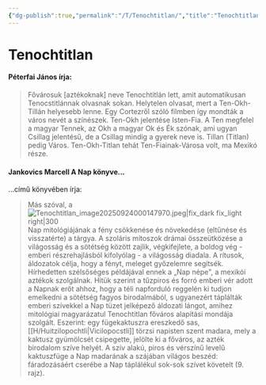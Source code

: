 ```yaml
---
{"dg-publish":true,"permalink":"/T/Tenochtitlan/","title":"Tenochtitlan","created":"2023-11-12T05:21","updated":"2025-09-24T00:03"}
---
```



# Tenochtitlan

#### Péterfai János írja:

> Fővárosuk \[aztékoknak\] neve Tenochtitlán lett, amit automatikusan Tenocstitlánnak olvasnak sokan. Helytelen olvasat, mert a Ten-Okh-Tillán helyesebb lenne. Egy Cortezről szóló filmben így mondták a város nevét a színészek. Ten-Okh jelentése Isten-Fia. A Ten megfelel a magyar Tennek, az Okh a magyar Ok és Ék szónak, ami ugyan Csillag jelentésű, de a Csillag mindig a gyerek neve is. Tillan (Titlan) pedig Város. Ten-Okh-Titlan tehát Ten-Fiainak-Városa volt, ma Mexikó része.  



#### Jankovics Marcell A Nap könyve...  

...című könyvében írja:  
> Más szóval, a ![Tenochtitlan_image20250924000147970.jpeg|fix_dark fix_light right|300](/img/user/T/assets/Tenochtitlan_image20250924000147970.jpeg)Nap mitológiájának a fény csökkenése és növekedése (eltűnése és visszatérte) a tárgya. A szoláris mítoszok drámai összeütközése a világosság és a sötétség között zajlik, végkifejlete, a boldog vég - emberi részrehajlásból kifolyólag - a világosság diadala. A rítusok, áldozatok célja, hogy a fényt, meleget győzelemre segítsék. Hírhedetten szélsőséges példájával ennek a „Nap népe", a mexikói aztékok szolgálnak. Hitük szerint a tűzpiros és forró emberi vér adott a Napnak erőt ahhoz, hogy a téli napforduló reggelén ki tudjon emelkedni a sötétség fagyos birodalmából, s ugyanezért táplálták emberi szívekkel a Nap tüzet jelképező áldozati lángot, amihez mitológiai magyarázatul Tenochtitlan főváros alapítási mondája szolgált. Eszerint: egy fügekaktuszra ereszkedő sas, [[H/Huitzilopochtli\|Vicilopocstli]] törzsi napisten szent madara, mely a kaktusz gyümölcsét csipegette, jelölte ki a főváros, az azték birodalom szíve helyét. A szív alakú, piros és vérszínű levelű kaktuszfüge a Nap madarának a szájában világos beszéd: fáradozásáért cserébe a Nap táplálékul sok-sok szívet követelt (9. rajz).  